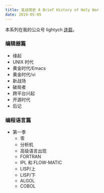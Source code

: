 ```yaml
---
title: 圣战简史 A Brief History of Holy War
date: 2019-05-05
---
```


本系列在我的公众号 lightych [连载](https://mp.weixin.qq.com/mp/appmsgalbum?action=getalbum&album_id=1338601286555598848)。

### 编辑器篇

- 缘起
- UNIX 时代
- 黄金时代/Emacs
- 黄金时代/vi
- 新战场
- 破局者
- 跨平台兴起
- 开源时代
- 后记

### 编程语言篇

- 第一季
  - 零
  - 分析机
  - 高级语言出现
  - FORTRAN
  - IPL 和 FLOW-MATIC
  - LISP/上
  - LISP/下
  - ALGOL
  - COBOL

